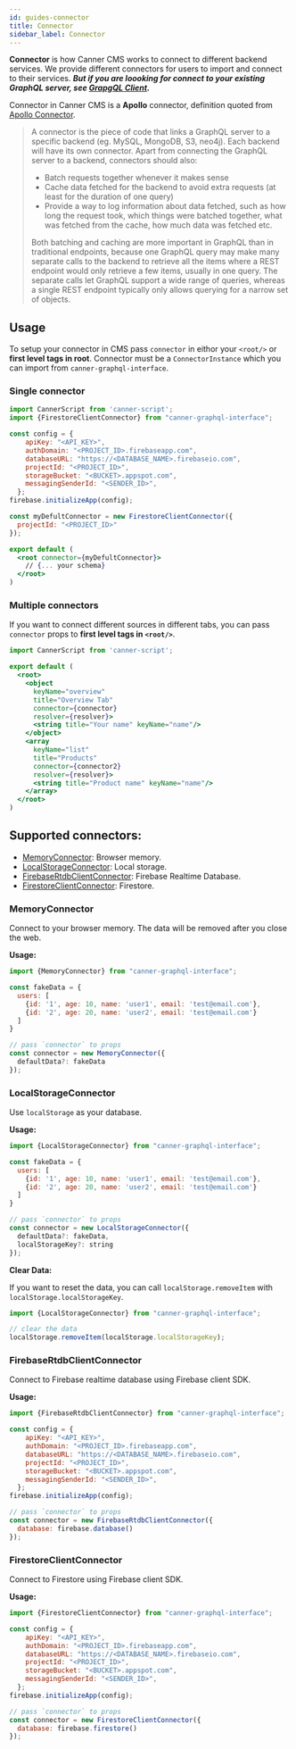 ```yaml
---
id: guides-connector
title: Connector
sidebar_label: Connector
---
```



**Connector** is how Canner CMS works to connect to different backend services. We provide different connectors for users to import and connect to their services. ***But if you are loooking for connect to your existing GraphQL server, see [GrapgQL Client](guides-graphql-client).***

Connector in Canner CMS is a **Apollo** connector, definition quoted from [Apollo Connector](https://github.com/apollographql/graphql-tools/blob/master/designs/connectors.md#what-is-a-connector).

> A connector is the piece of code that links a GraphQL server to a specific backend (eg. MySQL, MongoDB, S3, neo4j). Each backend will have its own connector. Apart from connecting the GraphQL server to a backend, connectors should also:
>
> - Batch requests together whenever it makes sense
> - Cache data fetched for the backend to avoid extra requests (at least for the duration of one query)
> - Provide a way to log information about data fetched, such as how long the request took, which things were batched together, what was fetched from the cache, how much data was fetched etc.
>
> Both batching and caching are more important in GraphQL than in traditional endpoints, because one GraphQL query may make many separate calls to the backend to retrieve all the items where a REST endpoint would only retrieve a few items, usually in one query. The separate calls let GraphQL support a wide range of queries, whereas a single REST endpoint typically only allows querying for a narrow set of objects.
## Usage

To setup your connector in CMS pass `connector` in eithor your `<root/>` or **first level tags in root**. Connector must be a `ConnectorInstance` which you can import from `canner-graphql-interface`.

### Single connector

```jsx
import CannerScript from 'canner-script';
import {FirestoreClientConnector} from "canner-graphql-interface";

const config = {
    apiKey: "<API_KEY>",
    authDomain: "<PROJECT_ID>.firebaseapp.com",
    databaseURL: "https://<DATABASE_NAME>.firebaseio.com",
    projectId: "<PROJECT_ID>",
    storageBucket: "<BUCKET>.appspot.com",
    messagingSenderId: "<SENDER_ID>",
  };
firebase.initializeApp(config);

const myDefultConnector = new FirestoreClientConnector({
  projectId: "<PROJECT_ID>"
});

export default (
  <root connector={myDefultConnector}>
    // {... your schema}
  </root>
)
```

### Multiple connectors

If you want to connect different sources in different tabs, you can pass `connector` props to **first level tags in `<root/>`**.

```jsx
import CannerScript from 'canner-script';

export default (
  <root>
    <object
      keyName="overview"
      title="Overview Tab"
      connector={connector}
      resolver={resolver}>
      <string title="Your name" keyName="name"/>
    </object>
    <array
      keyName="list"
      title="Products"
      connector={connector2}
      resolver={resolver}>
      <string title="Product name" keyName="name"/>
    </array>
  </root>
)
```

## Supported connectors:

- [MemoryConnector](#memoryconnector): Browser memory.
- [LocalStorageConnector](#localstorageconnector): Local storage.
- [FirebaseRtdbClientConnector](#firebasertdbclientconnector): Firebase Realtime Database.
- [FirestoreClientConnector](#firestoreclientconnector): Firestore.


### MemoryConnector

Connect to your browser memory. The data will be removed after you close the web.

**Usage:**

```js
import {MemoryConnector} from "canner-graphql-interface";

const fakeData = {
  users: [
    {id: '1', age: 10, name: 'user1', email: 'test@email.com'},
    {id: '2', age: 20, name: 'user2', email: 'test@email.com'}
  ]
}

// pass `connector` to props
const connector = new MemoryConnector({
  defaultData?: fakeData
});
```

### LocalStorageConnector

Use `localStorage` as your database.

**Usage:**

```js
import {LocalStorageConnector} from "canner-graphql-interface";

const fakeData = {
  users: [
    {id: '1', age: 10, name: 'user1', email: 'test@email.com'},
    {id: '2', age: 20, name: 'user2', email: 'test@email.com'}
  ]
}

// pass `connector` to props
const connector = new LocalStorageConnector({
  defaultData?: fakeData,
  localStorageKey?: string
});
```

**Clear Data:**

If you want to reset the data, you can call `localStorage.removeItem` with `localStorage.localStorageKey`.

```js
import {LocalStorageConnector} from "canner-graphql-interface";

// clear the data
localStorage.removeItem(localStorage.localStorageKey);
```

### FirebaseRtdbClientConnector

Connect to Firebase realtime database using Firebase client SDK.

**Usage:**

```js
import {FirebaseRtdbClientConnector} from "canner-graphql-interface";

const config = {
    apiKey: "<API_KEY>",
    authDomain: "<PROJECT_ID>.firebaseapp.com",
    databaseURL: "https://<DATABASE_NAME>.firebaseio.com",
    projectId: "<PROJECT_ID>",
    storageBucket: "<BUCKET>.appspot.com",
    messagingSenderId: "<SENDER_ID>",
  };
firebase.initializeApp(config);

// pass `connector` to props
const connector = new FirebaseRtdbClientConnector({
  database: firebase.database()
});
```

### FirestoreClientConnector

Connect to Firestore using Firebase client SDK.

**Usage:**

```js
import {FirestoreClientConnector} from "canner-graphql-interface";

const config = {
    apiKey: "<API_KEY>",
    authDomain: "<PROJECT_ID>.firebaseapp.com",
    databaseURL: "https://<DATABASE_NAME>.firebaseio.com",
    projectId: "<PROJECT_ID>",
    storageBucket: "<BUCKET>.appspot.com",
    messagingSenderId: "<SENDER_ID>",
  };
firebase.initializeApp(config);

// pass `connector` to props
const connector = new FirestoreClientConnector({
  database: firebase.firestore()
});
```
